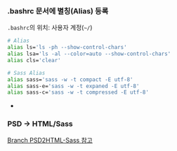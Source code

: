 ### .bashrc 문서에 별칭(Alias) 등록

`.bashrc`의 위치: 사용자 계정(`~/`)

```sh
# Alias
alias ls='ls -ph --show-control-chars'
alias lsa='ls -al --color=auto --show-control-chars'
alias cls='clear'

# Sass Alias
alias sass='sass -w -t compact -E utf-8'
alias sass-e='sass -w -t expaned -E utf-8'
alias sass-c='sass -w -t compressed -E utf-8'
```

-

### PSD → HTML/Sass
[Branch PSD2HTML-Sass 참고](https://github.com/yamoo9-Lab/sass-workflow/tree/PSD2HTML-Sass)